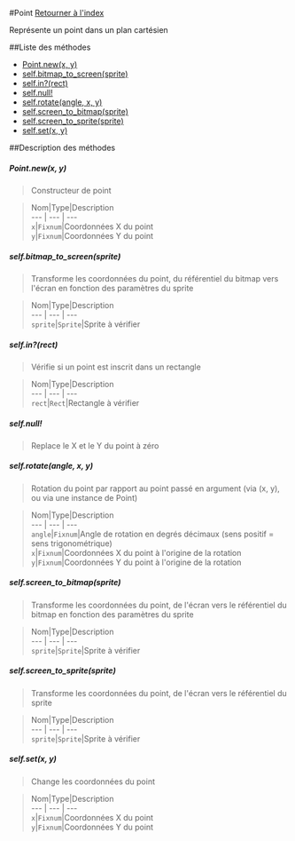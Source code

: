 #Point
[Retourner à l'index](README.md)

Représente un point dans un plan cartésien

##Liste des méthodes
*    [Point.new(x, y)](#pointnewx-y)
*    [self.bitmap_to_screen(sprite)](#selfbitmap_to_screensprite)
*    [self.in?(rect)](#selfinrect)
*    [self.null!](#selfnull)
*    [self.rotate(angle, x, y)](#selfrotateangle-x-y)
*    [self.screen_to_bitmap(sprite)](#selfscreen_to_bitmapsprite)
*    [self.screen_to_sprite(sprite)](#selfscreen_to_spritesprite)
*    [self.set(x, y)](#selfsetx-y)


##Description des méthodes
##### Point.new(x, y)

> Constructeur de point

  
> Nom|Type|Description  
--- | --- | ---  
`x`|`Fixnum`|Coordonnées X du point  
`y`|`Fixnum`|Coordonnées Y du point  






##### self.bitmap_to_screen(sprite)

> Transforme les coordonnées du point, du référentiel du bitmap vers l'écran en fonction des paramètres du sprite

  
> Nom|Type|Description  
--- | --- | ---  
`sprite`|`Sprite`|Sprite à vérifier  






##### self.in?(rect)

> Vérifie si un point est inscrit dans un rectangle

  
> Nom|Type|Description  
--- | --- | ---  
`rect`|`Rect`|Rectangle à vérifier  






##### self.null!

> Replace le X et le Y du point à zéro

  
> 





##### self.rotate(angle, x, y)

> Rotation du point par rapport au point passé en argument (via (x, y), ou via une instance de Point)

  
> Nom|Type|Description  
--- | --- | ---  
`angle`|`Fixnum`|Angle de rotation en degrés décimaux (sens positif = sens trigonométrique)  
`x`|`Fixnum`|Coordonnées X du point à l'origine de la rotation  
`y`|`Fixnum`|Coordonnées Y du point à l'origine de la rotation  






##### self.screen_to_bitmap(sprite)

> Transforme les coordonnées du point, de l'écran vers le référentiel du bitmap en fonction des paramètres du sprite

  
> Nom|Type|Description  
--- | --- | ---  
`sprite`|`Sprite`|Sprite à vérifier  






##### self.screen_to_sprite(sprite)

> Transforme les coordonnées du point, de l'écran vers le référentiel du sprite

  
> Nom|Type|Description  
--- | --- | ---  
`sprite`|`Sprite`|Sprite à vérifier  






##### self.set(x, y)

> Change les coordonnées du point

  
> Nom|Type|Description  
--- | --- | ---  
`x`|`Fixnum`|Coordonnées X du point  
`y`|`Fixnum`|Coordonnées Y du point  






